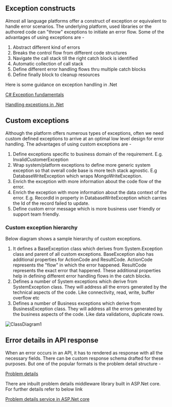 ## Exception constructs

Almost all language platforms offer a construct of exception or equivalent to handle error scenarios. The underlying platform, used libraries or the authored code can "throw" exceptions to initiate an error flow. Some of the advantages of using exceptions are - 

1. Abstract different kind of errors
2. Breaks the control flow from different code structures
3. Navigate the call stack till the right catch block is identified
4. Automatic collection of call stack
5. Define different error handling flows thru multiple catch blocks
6. Define finally block to cleanup resources

Here is some guidance on exception handling in .Net

[C# Exception fundamentals](https://learn.microsoft.com/en-us/dotnet/csharp/fundamentals/exceptions/)

[Handling exceptions in .Net](https://learn.microsoft.com/en-us/dotnet/standard/exceptions/#exceptions-vs-traditional-error-handling-methods)

## Custom exceptions

Although the platform offers numerous types of exceptions, often we need custom defined exceptions to arrive at an optimal low level design for error handling. The advantages of using custom exceptions are - 

1. Define exceptions specific to business domain of the requirement. E.g. InvalidCustomerException
2. Wrap system/platform exceptions to define more generic system exception so that overall code base is more tech stack agnostic. E.g DatabaseWriteException which wraps MongoWriteException. 
3. Enrich the exception with more information about the code flow of the error. 
4. Enrich the exception with more information about the data context of the error. E.g. RecordId in property in DatabaseWriteException which carries the Id of the record failed to update.
5. Define custom error message which is more business user friendly or support team friendly. 

### Custom exception hierarchy
Below diagram shows a sample hierarchy of custom exceptions. 

1. It defines a BaseException class which derives from System.Exception class and parent of all custom exceptions. BaseException also has additional properties for ActionCode and ResultCode. ActionCode represents the "flow" in which the error happened. ResultCode represents the exact error that happened. These additional properties help in defining different error handling flows in the catch blocks.  
2. Defines a number of System exceptions which derive from SystemException class. They will address all the errors generated by the technical aspects of the code. Like connectivity, read, write, buffer overflow etc
3. Defines a number of Business exceptions which derive from BusinessException class. They will address all the errors generated by the business aspects of the code. Like data validations, duplicate rows.

![ClassDiagram1](https://github.com/SudhirChandra/code-with-engineering-playbook/assets/23739807/1234e529-67ab-4a14-8f7d-fc5c41006015)

## Error details in API response
When an error occurs in an API, it has to rendered as response with all the necessary fields. There can be custom response schema drafted for these purposes. But one of the popular formats is the problem detail structure - 

[Problem details](https://datatracker.ietf.org/doc/html/rfc7807)

There are inbuilt problem details middleware library built in ASP.Net core. For further details refer to below link

[Problem details service in ASP.Net core](https://learn.microsoft.com/en-us/aspnet/core/fundamentals/error-handling?view=aspnetcore-7.0#pds7)


